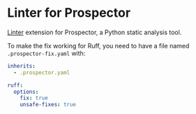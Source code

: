 # Linter for Prospector

[Linter](https://marketplace.visualstudio.com/items?itemName=fnando.linter) extension for Prospector, a Python static analysis tool.

To make the fix working for Ruff, you need to have a file named `.prospector-fix.yaml` with:

```yaml
inherits:
  - .prospector.yaml

ruff:
  options:
    fix: true
    unsafe-fixes: true
```
